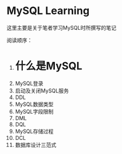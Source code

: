 # MySQL Learning

这里主要是关于笔者学习MySQL时所撰写的笔记

阅读顺序：

1. # 什么是MySQL
2. MySQL登录
3. 启动及关闭MySQL服务
4. DDL
5. MySQL数据类型
6. MySQL字段限制
7. DML
8. DQL
9. MySQL存储过程
10. DCL
11. 数据库设计三范式
